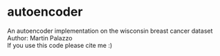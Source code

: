 # autoencoder
An autoencoder implementation on the wisconsin breast cancer dataset <br>
Author: Martin Palazzo <br>
If you use this code please cite me :) 
